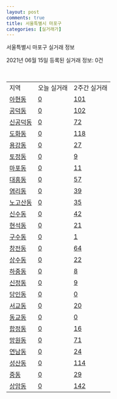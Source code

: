 ```yaml
---
layout: post
comments: true
title: 서울특별시 마포구
categories: [실거래가]
---
```


서울특별시 마포구 실거래 정보

2021년 06월 15일 등록된 실거래 정보: 0건

<script type="text/javascript">
  google.charts.load('current', {'packages':['corechart']});
  google.charts.setOnLoadCallback(drawChart);

  function drawChart() {
    var data = google.visualization.arrayToDataTable([['거래일', '매매', '전월세', '전매'], ['2021-02', 13, 82, 0], ['2021-03', 3, 26, 0], ['2021-04', 0, 18, 0]]);

    var options = {
      title: '최근 2개월간 거래량 추이',
      legend: { position: 'bottom' }
    };

    var chart = new google.visualization.LineChart(document.getElementById('columnchart_material'));
    chart.draw(data, (options));
  }
</script>

<div id="columnchart_material" style="width: 450px; margin-left: -35px"></div>
<br>
<table class="sortable">
  <tr>
    <td>지역</td>
    <td>오늘 실거래</td>
    <td>2주간 실거래</td>
  </tr>

  
  <tr class="item">
    <td><a href="1144010100.html">아현동</a></td>
    <td><a href="1144010100.html">0</a></td>
    <td><a href="1144010100.html">101</a></td>
  </tr>
    

  <tr class="item">
    <td><a href="1144010200.html">공덕동</a></td>
    <td><a href="1144010200.html">0</a></td>
    <td><a href="1144010200.html">102</a></td>
  </tr>
    

  <tr class="item">
    <td><a href="1144010300.html">신공덕동</a></td>
    <td><a href="1144010300.html">0</a></td>
    <td><a href="1144010300.html">72</a></td>
  </tr>
    

  <tr class="item">
    <td><a href="1144010400.html">도화동</a></td>
    <td><a href="1144010400.html">0</a></td>
    <td><a href="1144010400.html">118</a></td>
  </tr>
    

  <tr class="item">
    <td><a href="1144010500.html">용강동</a></td>
    <td><a href="1144010500.html">0</a></td>
    <td><a href="1144010500.html">27</a></td>
  </tr>
    

  <tr class="item">
    <td><a href="1144010600.html">토정동</a></td>
    <td><a href="1144010600.html">0</a></td>
    <td><a href="1144010600.html">9</a></td>
  </tr>
    

  <tr class="item">
    <td><a href="1144010700.html">마포동</a></td>
    <td><a href="1144010700.html">0</a></td>
    <td><a href="1144010700.html">11</a></td>
  </tr>
    

  <tr class="item">
    <td><a href="1144010800.html">대흥동</a></td>
    <td><a href="1144010800.html">0</a></td>
    <td><a href="1144010800.html">57</a></td>
  </tr>
    

  <tr class="item">
    <td><a href="1144010900.html">염리동</a></td>
    <td><a href="1144010900.html">0</a></td>
    <td><a href="1144010900.html">39</a></td>
  </tr>
    

  <tr class="item">
    <td><a href="1144011000.html">노고산동</a></td>
    <td><a href="1144011000.html">0</a></td>
    <td><a href="1144011000.html">35</a></td>
  </tr>
    

  <tr class="item">
    <td><a href="1144011100.html">신수동</a></td>
    <td><a href="1144011100.html">0</a></td>
    <td><a href="1144011100.html">42</a></td>
  </tr>
    

  <tr class="item">
    <td><a href="1144011200.html">현석동</a></td>
    <td><a href="1144011200.html">0</a></td>
    <td><a href="1144011200.html">21</a></td>
  </tr>
    

  <tr class="item">
    <td><a href="1144011300.html">구수동</a></td>
    <td><a href="1144011300.html">0</a></td>
    <td><a href="1144011300.html">1</a></td>
  </tr>
    

  <tr class="item">
    <td><a href="1144011400.html">창전동</a></td>
    <td><a href="1144011400.html">0</a></td>
    <td><a href="1144011400.html">64</a></td>
  </tr>
    

  <tr class="item">
    <td><a href="1144011500.html">상수동</a></td>
    <td><a href="1144011500.html">0</a></td>
    <td><a href="1144011500.html">22</a></td>
  </tr>
    

  <tr class="item">
    <td><a href="1144011600.html">하중동</a></td>
    <td><a href="1144011600.html">0</a></td>
    <td><a href="1144011600.html">8</a></td>
  </tr>
    

  <tr class="item">
    <td><a href="1144011700.html">신정동</a></td>
    <td><a href="1144011700.html">0</a></td>
    <td><a href="1144011700.html">9</a></td>
  </tr>
    

  <tr class="item">
    <td><a href="1144011800.html">당인동</a></td>
    <td><a href="1144011800.html">0</a></td>
    <td><a href="1144011800.html">0</a></td>
  </tr>
    

  <tr class="item">
    <td><a href="1144012000.html">서교동</a></td>
    <td><a href="1144012000.html">0</a></td>
    <td><a href="1144012000.html">20</a></td>
  </tr>
    

  <tr class="item">
    <td><a href="1144012100.html">동교동</a></td>
    <td><a href="1144012100.html">0</a></td>
    <td><a href="1144012100.html">0</a></td>
  </tr>
    

  <tr class="item">
    <td><a href="1144012200.html">합정동</a></td>
    <td><a href="1144012200.html">0</a></td>
    <td><a href="1144012200.html">16</a></td>
  </tr>
    

  <tr class="item">
    <td><a href="1144012300.html">망원동</a></td>
    <td><a href="1144012300.html">0</a></td>
    <td><a href="1144012300.html">71</a></td>
  </tr>
    

  <tr class="item">
    <td><a href="1144012400.html">연남동</a></td>
    <td><a href="1144012400.html">0</a></td>
    <td><a href="1144012400.html">24</a></td>
  </tr>
    

  <tr class="item">
    <td><a href="1144012500.html">성산동</a></td>
    <td><a href="1144012500.html">0</a></td>
    <td><a href="1144012500.html">114</a></td>
  </tr>
    

  <tr class="item">
    <td><a href="1144012600.html">중동</a></td>
    <td><a href="1144012600.html">0</a></td>
    <td><a href="1144012600.html">29</a></td>
  </tr>
    

  <tr class="item">
    <td><a href="1144012700.html">상암동</a></td>
    <td><a href="1144012700.html">0</a></td>
    <td><a href="1144012700.html">142</a></td>
  </tr>
    


</table>


    
